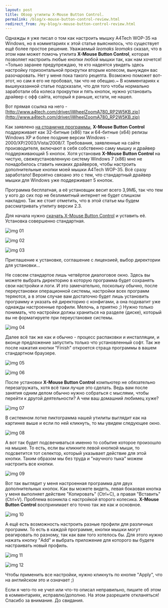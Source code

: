 ```yaml
---
layout: post
title: Обзор утилиты X-Mouse Button Control.
permalink: /blog/x-mouse-button-control-review.html
redirect_from: /my-blog/x-mouse-button-control-review.html
---
```

Однажды я уже писал о том как настроить мышку A4Tech WOP-35 на Windows, но в комметариях к этой статье выяснилось, что существует ещё более простое решение. Уважаемый *leomaks leomaks* сказал, что в этом нам может помочь утилита **X-Mouse Button Control**, которая позволяет настроить любые кнопки любой мышки так, как нам хочется! ~Только заранее предупреждаю, те кто надеятся увидеть здесь настройку горизонтальной прокрутки вторым колесом, вынужден вас разочаровать. Нет у меня пока такого рецепта. Возможно поможет вот-этот, но сам я его не пробовал, так что не обещаю.~ В комментариях к вышеуказанной статье подсказали, что для того чтобы нормально заработали оба колеса прокрутки и пять кнопок, нужно установить драйвер с офф сайта, который я раньше, кстати, не нашел.
<!--more-->
Вот прямая ссылка на него - [http://www.a4tech.com/driver/iWheelZoomA780_RP2W5KB.zip](http://www.a4tech.com/driver/iWheelZoomA780_RP2W5KB.zip)

Как заявлено [на страничке программы](http://www.highrez.co.uk/downloads/XMouseButtonControl.htm), **X-Mouse Button Control** поддерживает как 32-битные (x86) так и 64-битные (x64) релизы Windows XP и более поздние версии Windows - 2000/XP/2003/Vista/2008/7. Требования, заявленные на сайте производителя, включают в себя собственно саму мышку и драйвер поддерживающий 5 кнопок. Хотя установив **X-Mouse Button Control** на чистую, свежеустановленную систему Windows 7 (x86) мне не понадобилось ставить никаких драйверов, чтобы настроить дополнительные кнопки моей мышки A4Tech WOP-35. Всё сразу заработало! Вероятно связано это с тем, что стандартный драйвер мышки для Windows уже поддерживает 5 кнопок.

Программа бесплатная, а её установщик весит всего 3,9МБ, так что тем у кого до сих пор не безлимитный интернет не будет слишком накладно. Так же стоит отметить, что в этой статье мы будем рассматривать утилиту версии 2.3.

Для начала нужно [скачать X-Mouse Button Control](http://www.highrez.co.uk/downloads/XMouseButtonControl.htm) и уставить её. Установка совершенно стандартная.

![img 01](https://googledrive.com/host/0BxJRQxIajdRxRXVZNkZVRDl1a3c/blog/x-mouse-button-control-review/01.jpg)

![img 02](https://googledrive.com/host/0BxJRQxIajdRxRXVZNkZVRDl1a3c/blog/x-mouse-button-control-review/02.jpg)

![img 03](https://googledrive.com/host/0BxJRQxIajdRxRXVZNkZVRDl1a3c/blog/x-mouse-button-control-review/03.jpg)

Приглашение к установке, соглашение с лицензией, выбор директории для установки...

Не совсем стандартое лишь четвёртое диалоговое окно. Здесь вы можете выбрать директорию в которую программа будет сохранять свои настройки и логи. И это замечательно, поскольку обычно, после переустановки операционной системы, настройки всех программ теряются, а в этом случае вам достаточно будет лишь установить программу и указать ей директорию с конфигами, а она подхватит уже однажды настроенные профили. Мелочь, а приятно ;) Нужно только понимать, что настройки должы храниться на разделе (диске), который вы не форматируете при переустановке системы.

![img 04](https://googledrive.com/host/0BxJRQxIajdRxRXVZNkZVRDl1a3c/blog/x-mouse-button-control-review/04.jpg)

Далее всё так же как и обычно - процесс распаковки и инсталляции, и вконце предложение запустить только что установленный софт. Так же после нажатия кнопки "Finish" откроется страца программы в вашем стандартном браузере.

![img 05](https://googledrive.com/host/0BxJRQxIajdRxRXVZNkZVRDl1a3c/blog/x-mouse-button-control-review/05.jpg)

![img 06](https://googledrive.com/host/0BxJRQxIajdRxRXVZNkZVRDl1a3c/blog/x-mouse-button-control-review/06.jpg)

После установки **X-Mouse Button Control** компьютер не обязательно перезагружать, хотя всё таки лучше это сделать. Ведь вам после занятия одним делом обычно нужно собраться с мыслями, чтобы перейти к другой деятельности? А чем ваш домашний любимец хуже?

![img 07](https://googledrive.com/host/0BxJRQxIajdRxRXVZNkZVRDl1a3c/blog/x-mouse-button-control-review/07.jpg)

В системном лотке пиктограмма нашей утилиты выглядит как на картинке выше и если по ней кликнуть, то мы увидем следующее окно.

![img 08](https://googledrive.com/host/0BxJRQxIajdRxRXVZNkZVRDl1a3c/blog/x-mouse-button-control-review/08.jpg)

А вот так будет подсвечиваться именно то событие которое произошло на мышке. То есть, если вы кликните левой кнопкой мыши, то подсветится тот селектор, который указывает действие для этой кнопки. Таким образом мы без труда и "научного тыка" можем настроить все кнопки.

![img 09](https://googledrive.com/host/0BxJRQxIajdRxRXVZNkZVRDl1a3c/blog/x-mouse-button-control-review/09.jpg)

Вот так выглядит у меня настроенная программа для двух дополнительных кнопок. Как вы можете видеть, левая бокаовая кнопка у меня выполняет действие "Копировать" (Ctrl+C), а правая "Вставить" (Ctrl+V). Проблема возникла с настройкой второго колесика. **X-Mouse Button Control** воспринимает его точно так же как и основное.

![img 10](https://googledrive.com/host/0BxJRQxIajdRxRXVZNkZVRDl1a3c/blog/x-mouse-button-control-review/10.jpg)

А ещё есть возможность настроить разные профили для различных программ. То есть в каждой программе, кнопки мышки могут реагировать по разному, так как вам того хотелось бы. Для этого нужно нажать кнопку "Add" и выбрать приложение для которого вы будете настраивать новый профиль.

![img 11](https://googledrive.com/host/0BxJRQxIajdRxRXVZNkZVRDl1a3c/blog/x-mouse-button-control-review/11.jpg)

![img 12](https://googledrive.com/host/0BxJRQxIajdRxRXVZNkZVRDl1a3c/blog/x-mouse-button-control-review/12.jpg)

Чтобы применить все настройки, нужно кликнуть по кнопке "Apply", что на английском это и означает ;)

Если я чего-то не учел или что-то описал неправильно, пишите об этом в комментариях, исправлю/дополню. На этом разрешите откланяться! Спасибо за внимание. До свидания.

